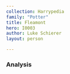 ```yaml
---
collection: Harrypedia
family: "Potter"
title: Fleamont
hero: I0003
author: Luke Schierer
layout: person

---
```




### Analysis

